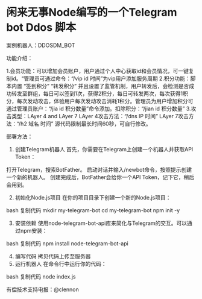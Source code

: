 # 闲来无事Node编写的一个Telegram bot Ddos 脚本

案例机器人：DDOSDM_BOT



功能介绍：

1.会员功能：可以增加会员账户，用户通过个人中心获取id和会员情况，可一键复制id。“管理员可通过命令：“/vip id 时间”为vip用户添加服务周期
2.积分功能：脚本内置 “签到积分” “转发积分” 并且设置了监管机制，用户转发后，会检测是否成功转发至群组，每日可以签到1次，获得2积分，每日可转发两次，每次获得1积分，每次发动攻击，体验用户每次发动攻击消耗1积分。管理员为用户增加积分可通过管理员账户：“/jia id 积分数量”命令添加。扣除积分：“/jian id 积分数量”
3.攻击类型：LAyer 4 and LAyer 7  LAyer 4攻击方法：“/dns IP 时间” LAyer 7攻击方法：“/h2 域名 时间” 源代码限制最长时间60秒，可自行修改。

部署方法：
1. 创建Telegram机器人
首先，你需要在Telegram上创建一个机器人并获取API Token：

打开Telegram，搜索BotFather。
启动对话并输入/newbot命令，按照提示创建一个新的机器人。
创建完成后，BotFather会给你一个API Token，记下它，稍后会用到。

2. 初始化Node.js项目
在你的项目目录下创建一个新的Node.js项目：

bash
复制代码
mkdir my-telegram-bot
cd my-telegram-bot
npm init -y

3. 安装依赖
使用node-telegram-bot-api库来简化与Telegram的交互。可以通过npm安装：

bash
复制代码
npm install node-telegram-bot-api

4. 编写代码
拷贝代码上传至服务器
5. 运行机器人
在命令行中运行你的代码：

bash
复制代码
node index.js


有偿技术支持电报：@clennon

